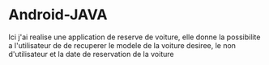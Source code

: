 # Android-JAVA
Ici j'ai realise une application de reserve de voiture,  elle donne la possibilite a l'utilisateur de de recuperer le modele de la voiture desiree, le non d'utilisateur  et la date de reservation de la voiture
